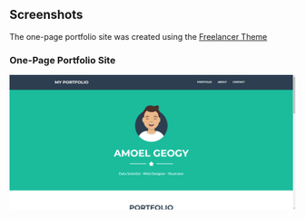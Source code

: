 ## Screenshots

The one-page portfolio site was created using the [Freelancer Theme](https://startbootstrap.com/previews/freelancer)<br>

### One-Page Portfolio Site
![1](screenshots/1.PNG)<br><br>
